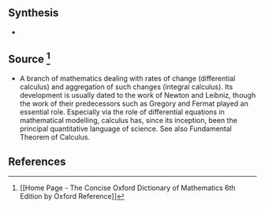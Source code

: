 ## Synthesis
- 
## Source [^1]
- A branch of mathematics dealing with rates of change (differential calculus) and aggregation of such changes (integral calculus). Its development is usually dated to the work of Newton and Leibniz, though the work of their predecessors such as Gregory and Fermat played an essential role. Especially via the role of differential equations in mathematical modelling, calculus has, since its inception, been the principal quantitative language of science. See also Fundamental Theorem of Calculus.
## References

[^1]: [[Home Page - The Concise Oxford Dictionary of Mathematics 6th Edition by Oxford Reference]]